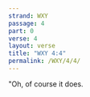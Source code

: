 ```yaml
---
strand: WXY
passage: 4
part: 0
verse: 4
layout: verse
title: "WXY 4:4"
permalink: /WXY/4/4/
---
```

"Oh, of course it does.
